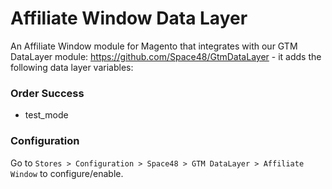 # Affiliate Window Data Layer

An Affiliate Window module for Magento that integrates with our GTM DataLayer module: https://github.com/Space48/GtmDataLayer - it adds the following data layer variables:

### Order Success

- test_mode


### Configuration

Go to `Stores > Configuration > Space48 > GTM DataLayer > Affiliate Window` to configure/enable.